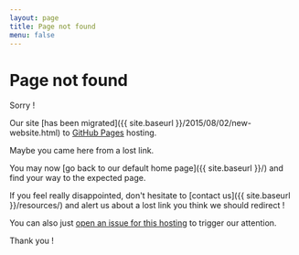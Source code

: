 ```yaml
---
layout: page
title: Page not found
menu: false
---
```


# Page not found

Sorry !

Our site [has been migrated]({{ site.baseurl }}/2015/08/02/new-website.html) to [GitHub Pages](https://pages.github.com/) hosting.

Maybe you came here from a lost link.

You may now [go back to our default home page]({{ site.baseurl }}/) and find your way to the expected page.

If you feel really disappointed, don't hesitate to [contact us]({{ site.baseurl }}/resources/) and alert us about a lost link you think we should redirect !

You can also just [open an issue for this hosting](https://github.com/fusioninventory/fusioninventory.github.io/issues/new) to trigger our attention.

Thank you !